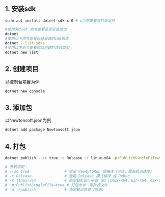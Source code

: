 #

## 1. 安装sdk
``` bash
sudo apt install dotnet-sdk-x.0 # x为想要安装的版本号

#使用dotnet 命令查看是否安装成功
dotnet
#使用以下命令查看已经安装的sdk版本
dotnet --list-sdks
#使用以下命令查看可以创建的项目类型
dotnet new list
```
## 2. 创建项目
以控制台项目为例
```bash
dotnet new console
```
## 3. 添加包
以Newtonsoft.json为例
```bash
dotnet add package Newtonsoft.json
```
## 4. 打包
```bash
dotnet publish --sc true -c Release -r linux-x64 -p:PublishSingleFile=true

# 参数说明：
# --sc true                # 启用 ReadyToRun 预编译（可选，提高启动速度）
# -c Release               # 使用 Release 模式编译 或 Debug
# -r linux-x64             # 指定目标运行平台（如 linux-x64、win-x64、osx-x64 等）
# -p:PublishSingleFile=true # 打包为单一可执行文件
# -o ./publish             # 指定输出目录（可选）


```